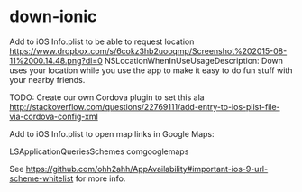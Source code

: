 # down-ionic

Add to iOS Info.plist to be able to request location
https://www.dropbox.com/s/6cokz3hb2uooqmp/Screenshot%202015-08-11%2000.14.48.png?dl=0
NSLocationWhenInUseUsageDescription: Down uses your location while you use the app to make it easy to do fun stuff with your nearby friends.

TODO: Create our own Cordova plugin to set this ala http://stackoverflow.com/questions/22769111/add-entry-to-ios-plist-file-via-cordova-config-xml


Add to iOS Info.plist to open map links in Google Maps:

<key>LSApplicationQueriesSchemes</key>
<array>
    <string>comgooglemaps</string>
</array>

See https://github.com/ohh2ahh/AppAvailability#important-ios-9-url-scheme-whitelist for more info.
